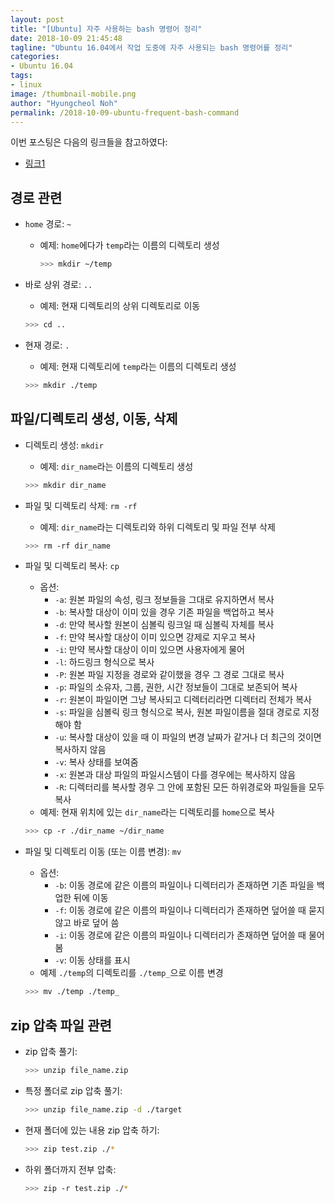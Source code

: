 ```yaml
---
layout: post
title: "[Ubuntu] 자주 사용하는 bash 명령어 정리"
date: 2018-10-09 21:45:48
tagline: "Ubuntu 16.04에서 작업 도중에 자주 사용되는 bash 명령어를 정리"
categories:
- Ubuntu 16.04
tags:
- linux
image: /thumbnail-mobile.png
author: "Hyungcheol Noh"
permalink: /2018-10-09-ubuntu-frequent-bash-command
---
```


이번 포스팅은 다음의 링크들을 참고하였다:
- [링크1](http://corej21.tistory.com/42)

## 경로 관련
- `home` 경로: `~`
  - 예제: `home`에다가 `temp`라는 이름의 디렉토리 생성

      ```bash
      >>> mkdir ~/temp
      ```

- 바로 상위 경로: `..`
  - 예제: 현재 디렉토리의 상위 디렉토리로 이동

   ```bash
   >>> cd ..
   ```

- 현재 경로: `.`
  - 예제: 현재 디렉토리에 `temp`라는 이름의 디렉토리 생성

   ```bash
   >>> mkdir ./temp
   ```

## 파일/디렉토리 생성, 이동, 삭제
- 디렉토리 생성: `mkdir`
  - 예제: `dir_name`라는 이름의 디렉토리 생성

   ```bash
   >>> mkdir dir_name
   ```

- 파일 및 디렉토리 삭제: `rm -rf`
  - 예제: `dir_name`라는 디렉토리와 하위 디렉토리 및 파일 전부 삭제

   ```bash
   >>> rm -rf dir_name
   ```

- 파일 및 디렉토리 복사: `cp`
  - 옵션:
    - `-a`: 원본 파일의 속성, 링크 정보들을 그대로 유지하면서 복사
    - `-b`: 복사할 대상이 이미 있을 경우 기존 파일을 백업하고 복사
    - `-d`: 만약 복사할 원본이 심볼릭 링크일 때 심볼릭 자체를 복사
    - `-f`: 만약 복사할 대상이 이미 있으면 강제로 지우고 복사
    - `-i`: 만약 복사할 대상이 이미 있으면 사용자에게 물어
    - `-l`: 하드링크 형식으로 복사
    - `-P`: 원본 파일 지정을 경로와 같이했을 경우 그 경로 그대로 복사
    - `-p`: 파일의 소유자, 그룹, 권한, 시간 정보들이 그대로 보존되어 복사
    - `-r`: 원본이 파일이면 그냥 복사되고 디렉터리라면 디렉터리 전체가 복사
    - `-s`: 파일을 심볼릭 링크 형식으로 복사, 원본 파일이름을 절대 경로로 지정해야 함
    - `-u`: 복사할 대상이 있을 때 이 파일의 변경 날짜가 같거나 더 최근의 것이면 복사하지 않음
    - `-v`: 복사 상태를 보여줌
    - `-x`: 원본과 대상 파일의 파일시스템이 다를 경우에는 복사하지 않음
    - `-R`: 디렉터리를 복사할 경우 그 안에 포함된 모든 하위경로와 파일들을 모두 복사
  - 예제: 현재 위치에 있는 `dir_name`라는 디렉토리를 `home`으로 복사

   ```bash
   >>> cp -r ./dir_name ~/dir_name
   ```

- 파일 및 디렉토리 이동 (또는 이름 변경): `mv`
  - 옵션:
    - `-b`: 이동 경로에 같은 이름의 파일이나 디렉터리가 존재하면 기존 파일을 백업한 뒤에 이동
    - `-f`: 이동 경로에 같은 이름의 파일이나 디렉터리가 존재하면 덮어쓸 때 묻지 않고 바로 덮어 씀
    - `-i`: 이동 경로에 같은 이름의 파일이나 디렉터리가 존재하면 덮어쓸 때 물어봄
    - `-v`: 이동 상태를 표시
  - 예제 `./temp`의 디렉토리를 `./temp_`으로 이름 변경

   ```bash
   >>> mv ./temp ./temp_
   ```

## zip 압축 파일 관련
- zip 압축 풀기:

   ```bash
   >>> unzip file_name.zip
   ```

- 특정 폴더로 zip 압축 풀기:

   ```bash
   >>> unzip file_name.zip -d ./target
   ```

- 현재 폴더에 있는 내용 zip 압축 하기:

   ```bash
   >>> zip test.zip ./*
   ```

- 하위 폴더까지 전부 압축:

   ```bash
   >>> zip -r test.zip ./*
   ```
